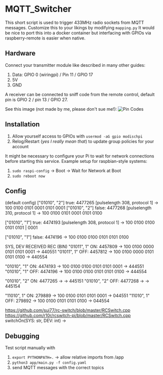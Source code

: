 # MQTT_Switcher
This short script is used to trigger 433MHz radio sockets from MQTT messages.
Customize this to your likings by modifying `mapping.py`
It would be nice to port this into a docker container but interfacing with GPIOs via raspberry-remote is easier when native.

## Hardware

Connect your transmitter module like described in many other guides:
1. Data: GPIO 0 (wiringpi) / Pin 11 / GPIO 17
2. 5V
3. GND

A receiver can be connected to sniff code from the remote control, 
default pin is GPIO 2 / pin 13 / GPIO 27.

See this image (not made by me, please don't sue me!):
![Pin Codes](https://pi4j.com/1.2/images/j8header-3b.png)

## Installation
1. Allow yourself access to GPIOs with `usermod -aG gpio modischpi`
2. Relog/Restart (*yes I really mean that*) to update group policies for your account



It might be necessary to configure your Pi to wait for network connections before starting this service.
Example setup for raspbian-style systems:  
1. `sudo raspi-config` -> Boot -> Wait for Network at Boot  
1. `sudo reboot now`

## Config
(default config)
["01010", "2"] true: 4477265 [pulselength 308, protocol 1]
-> 100 0100 0101 0001 0101 0001
["01010", "2"] false: 4477268 [pulselength 310, protocol 1]
-> 100 0100 0101 0001 0101 0100

["01010", "1"] true: 4474193 [pulselength 308, protocol 1]
-> 100 0100 0100 0101 0101 | 0001‬

["01010", "1"] false: 4474196
-> 100 0100 0100 0101 0101 0100

         
SYS, DEV        RECEIVED        REC (BIN)
"01011", 1" ON: 4457809     -> 100 0100 0000 0101 0101 0001‬ -> 440551
"01011", 1" OFF: 4457812    -> 100 0100 0000 0101 0101 0100 -> 440554

"01010", "1" ON: 4474193    -> 100 0100 0100 0101 0101 0001‬ -> 444551
"01010", "1" OFF: 4474196   -> 100 0100 0100 0101 0101 0100 -> 444554

"01010", "2" ON: 4477265    ->                              -> 445151
"01010", "2" OFF: 4477268   ->                              -> 445154

"11010", 1" ON: 279889      ->      100 0100 0101 0101 0001 -> 044551
"11010", 1" OFF: 279892     ->      100 0100 0101 0101 0100‬ -> 044554


https://github.com/sui77/rc-switch/blob/master/RCSwitch.cpp
https://github.com/r10r/rcswitch-pi/blob/master/RCSwitch.cpp
switchOn(SYS: str, DEV: int)     -> 

## Debugging

Test script manually with 
1. `export PYTHONPATH=.`        -> allow relative imports from /app
2. `python3 app/main.py -f config.yaml`
3. send MQTT messages with the correct topics


